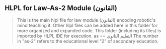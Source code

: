 ## HLPL for Law-As-2 Module (القانون)
>This is the main hlpl file for law module (القانون) encoding robotic's mind teaching it.
>Other hlpl files can be added here in this folder for more organized and expanded code.
>This folder (including its files) is imported by HLPL IDE for execution.
>as == التعليم الثانوي
>The number in "as-2" refers to the educational level "2" of secondary education.

